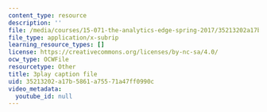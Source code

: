 ```yaml
---
content_type: resource
description: ''
file: /media/courses/15-071-the-analytics-edge-spring-2017/35213202a17b5861a75571a47ff0990c_nqqYjtK1zIk.vtt
file_type: application/x-subrip
learning_resource_types: []
license: https://creativecommons.org/licenses/by-nc-sa/4.0/
ocw_type: OCWFile
resourcetype: Other
title: 3play caption file
uid: 35213202-a17b-5861-a755-71a47ff0990c
video_metadata:
  youtube_id: null
---
```

